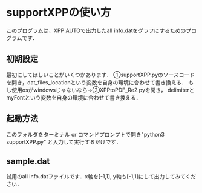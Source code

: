 # supportXPPの使い方

このプログラムは，XPP AUTOで出力したall info.datをグラフにするためのプログラムです．

## 初期設定
最初にしてほしいことがいくつかあります．
①supportXPP.pyのソースコードを開き，dat_files_locationという変数を自身の環境に合わせて書き換える．
もし使用osがwindowsじゃないなら→②XPPtoPDF_Re2.pyを開き， delimiterとmyFontという変数を自身の環境に合わせて書き換える．

## 起動方法
このフォルダをターミナル or コマンドプロンプトで開き"python3 supportXPP.py"
と入力して実行するだけです．

## sample.dat
試用のall info.datファイルです．x軸を[-1,1], y軸も[-1,1]にして出力してみてください．